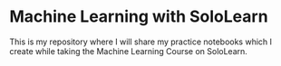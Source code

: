 # Machine Learning with SoloLearn

This is my repository where I will share my practice notebooks which I create while taking the Machine Learning Course on SoloLearn.